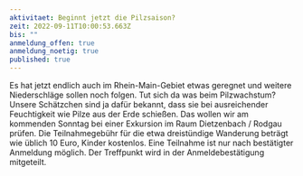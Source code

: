 ```yaml
---
aktivitaet: Beginnt jetzt die Pilzsaison?
zeit: 2022-09-11T10:00:53.663Z
bis: ""
anmeldung_offen: true
anmeldung_noetig: true
published: true
---
```

Es hat jetzt endlich auch im Rhein-Main-Gebiet etwas geregnet und weitere Niederschläge sollen noch folgen. Tut sich da was beim Pilzwachstum? Unsere Schätzchen sind ja dafür bekannt, dass sie bei ausreichender Feuchtigkeit wie Pilze aus der Erde schießen. Das wollen wir am kommenden Sonntag bei einer Exkursion im Raum Dietzenbach / Rodgau prüfen. 
Die Teilnahmegebühr für die etwa dreistündige Wanderung  beträgt wie üblich 10 Euro, Kinder kostenlos. Eine Teilnahme ist nur nach bestätigter Anmeldung möglich. Der Treffpunkt wird in der Anmeldebestätigung mitgeteilt.